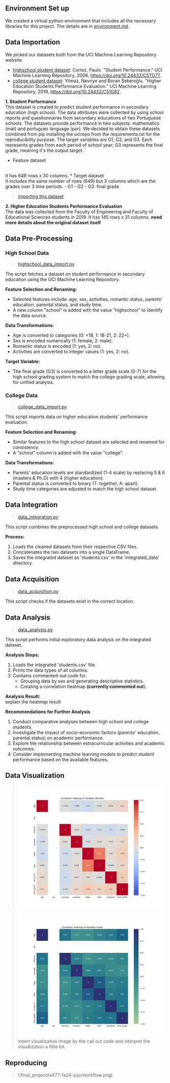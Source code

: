 ## Environment Set up
We created a virtual python environment that includes all the necessary libraries for this project. The details are in [environment.md](../setup/environment.md). 

## Data Importation 
We picked our datasets both from the UCI Machine Learning Repository website.
- [highschool student dataset](https://archive.ics.uci.edu/dataset/320/student+performance): Cortez, Paulo. "Student Performance." UCI Machine Learning Repository, 2008, https://doi.org/10.24432/C5TG7T.
- [college student dataset](https://archive.ics.uci.edu/dataset/856/higher+education+students+performance+evaluation): Yilmaz, Nevriye and Boran Şekeroğlu. "Higher Education Students Performance Evaluation." UCI Machine Learning Repository, 2019, https://doi.org/10.24432/C51G82.

**1. Student Performance** 
<br>
This dataset is created to predict student performance in secondary education (high school). The data attributes were collected by using school reports and questionnaires from secondary educations of two Portuguese schools. The datasets provide performance in two subjects: mathematics (mat) and portugues language (por). We decided to obtain these datasets combined from pip installing the ucirepo from the requirements.txt for the reproducibility purpose. The target variables are G1, G2, and G3. Each represents grades from each period of school year; G3 represents the final grade, meaning it's the output target. 

* Feature dataset 
<br>
It has 649 rows x 30 columns. 
* Target dataset
<br>
It includes the same number of rows (649) but 3 columns which are the grades over 3 time periods. 
    - G1 
    - G2
    - G3: final grade 

>[importing this dataset](../scripts/highschool_data_import.py)

**2. Higher Education Students Performance Evaluation**
<br>
The data was collected from the Faculty of Engineering and Faculty of Educational Sciences students in 2019. 
It has 145 rows x 31 columns.
**need more details about the original dataset itself**

## Data Pre-Processing 
### High School Data 
>[highschool_data_import.py](../scripts/highschool_data_import.py)

The script fetches a dataset on student performance in secondary education using the UCI Machine Learning Repository.

**Feature Selection and Renaming:**
- Selected features include: age, sex, activities, romantic status, parents' education, parental status, and study time.
- A new column "school" is added with the value "highschool" to identify the data source.

**Data Transformations:**
- Age is converted to categories (0: <18, 1: 18-21, 2: 22+).
- Sex is encoded numerically (1: female, 2: male).
- Romantic status is encoded (1: yes, 2: no).
- Activities are converted to integer values (1: yes, 2: no).

**Target Variable:**
- The final grade (G3) is converted to a letter grade scale (0-7) for the high school grading system to match the college grading scale, allowing for unified analysis.

### College Data 
>[college_data_import.py](../scripts/college_data_import.py)

This script imports data on higher education students' performance evaluation.

**Feature Selection and Renaming:**
- Similar features to the high school dataset are selected and renamed for consistency.
- A "school" column is added with the value "college".

**Data Transformations:**
- Parents' education levels are standardized (1-4 scale) by replacing 5 & 6 (masters & Ph.D) with 4 (higher education).
- Parental status is converted to binary (T: together, A: apart).
- Study time categories are adjusted to match the high school dataset.

## Data Integration
>[data_integration.py](../scripts/data_integration.py)

This script combines the preprocessed high school and college datasets.

**Process:**
1. Loads the cleaned datasets from their respective CSV files.
2. Concatenates the two datasets into a single DataFrame.
3. Saves the integrated dataset as 'students.csv' in the 'integrated_data' directory.

## Data Acquisition
>[data_acquisition.py](../scripts/data_acquisition.py)

This script checks if the datasets exist in the correct location. 

## Data Analysis 
>[data_analysis.py](../scripts/data_analysis.py)

This script performs initial exploratory data analysis on the integrated dataset.

**Analysis Steps:**
1. Loads the integrated 'students.csv' file.
2. Prints the data types of all columns.
3. Contains commented-out code for:
   - Grouping data by sex and generating descriptive statistics.
   - Creating a correlation heatmap **(currently commented out**).

**Analysis Result:** 
<br>
explain the heatmap result 

**Recommendations for Further Analysis**
1. Conduct comparative analyses between high school and college students.
2. Investigate the impact of socio-economic factors (parents' education, parental status) on academic performance.
3. Explore the relationship between extracurricular activities and academic outcomes.
4. Consider implementing machine learning models to predict student performance based on the available features.

## Data Visualization
>![correlation_heatmap_female](figures/heatmap_female.png)

>![correlation_heatmap_male](figures/heatmap_male.png)
insert visualization image by the call out code and interpret the visualization a little bit. 

## Reproducing 
>!(final_project/is477-fa24-jojo/workflow.png)
